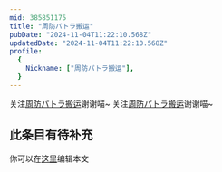 ```yaml
---
mid: 385851175
title: "周防パトラ搬运"
pubDate: "2024-11-04T11:22:10.568Z"
updatedDate: "2024-11-04T11:22:10.568Z"
profile:
  {
    Nickname: ["周防パトラ搬运"],
  }
---
```


关注[周防パトラ搬运](https://space.bilibili.com/385851175)谢谢喵~ 关注[周防パトラ搬运](https://space.bilibili.com/385851175)谢谢喵~

## 此条目有待补充
你可以在[这里](https://github.com/Yuhanawa/VTuber.ICU/edit/master/src/content/v/周防パトラ搬运/index.md)编辑本文
